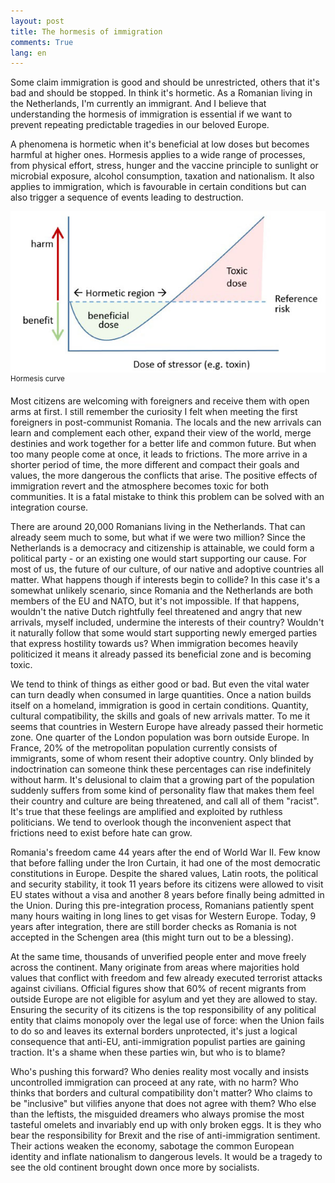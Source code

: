 ```yaml
---
layout: post
title: The hormesis of immigration
comments: True
lang: en
---
```


Some claim immigration is good and should be unrestricted, others that it's bad and should be stopped. In think it's hormetic. As a Romanian living in the Netherlands, I'm currently an immigrant. And I believe that understanding the hormesis of immigration is essential if we want to prevent repeating predictable tragedies in our beloved Europe.

<!--more-->

A phenomena is hormetic when it's beneficial at low doses but becomes harmful at higher ones. Hormesis applies to a wide range of processes, from physical effort, stress, hunger and the vaccine principle to sunlight or microbial exposure, alcohol consumption, taxation and nationalism. It also applies to immigration, which is favourable in certain conditions but can also trigger a sequence of events leading to destruction.

![Hormesis curve](/assets/hormesis-curve.jpg "Hormesis curve")
<sup>Hormesis curve</sup>

Most citizens are welcoming with foreigners and receive them with open arms at first. I still remember the curiosity I felt when meeting the first foreigners in post-communist Romania. The locals and the new arrivals can learn and complement each other, expand their view of the world, merge destinies and work together for a better life and common future. But when too many people come at once, it leads to frictions. The more arrive in a shorter period of time, the more different and compact their goals and values, the more dangerous the conflicts that arise. The positive effects of immigration revert and the atmosphere becomes toxic for both communities. It is a fatal mistake to think this problem can be solved with an integration course.

There are around 20,000 Romanians living in the Netherlands. That can already seem much to some, but what if we were two million? Since the Netherlands is a democracy and citizenship is attainable, we could form a political party - or an existing one would start supporting our cause. For most of us, the future of our culture, of our native and adoptive countries all matter. What happens though if interests begin to collide? In this case it's a somewhat unlikely scenario, since Romania and the Netherlands are both members of the EU and NATO, but it's not impossible. If that happens, wouldn't the native Dutch rightfully feel threatened and angry that new arrivals, myself included, undermine the interests of their country? Wouldn't it naturally follow that some would start supporting newly emerged parties that express hostility towards us? When immigration becomes heavily politicized it means it already passed its beneficial zone and is becoming toxic.

We tend to think of things as either good or bad. But even the vital water can turn deadly when consumed in large quantities. Once a nation builds itself on a homeland, immigration is good in certain conditions. Quantity, cultural compatibility, the skills and goals of new arrivals matter. To me it seems that countries in Western Europe have already passed their hormetic zone. One quarter of the London population was born outside Europe. In France, 20% of the metropolitan population currently consists of immigrants, some of whom resent their adoptive country. Only blinded by indoctrination can someone think these percentages can rise indefinitely without harm. It's delusional to claim that a growing part of the population suddenly suffers from some kind of personality flaw that makes them feel their country and culture are being threatened, and call all of them "racist". It's true that these feelings are amplified and exploited by ruthless politicians. We tend to overlook though the inconvenient aspect that frictions need to exist before hate can grow.

Romania's freedom came 44 years after the end of World War II. Few know that before falling under the Iron Curtain, it had one of the most democratic constitutions in Europe. Despite the shared values, Latin roots, the political and security stability, it took 11 years before its citizens were allowed to visit EU states without a visa and another 8 years before finally being admitted in the Union. During this pre-integration process, Romanians patiently spent many hours waiting in long lines to get visas for Western Europe. Today, 9 years after integration, there are still border checks as Romania is not accepted in the Schengen area (this might turn out to be a blessing).

At the same time, thousands of unverified people enter and move freely across the continent. Many originate from areas where majorities hold values that conflict with freedom and few already executed terrorist attacks against civilians. Official figures show that 60% of recent migrants from outside Europe are not eligible for asylum and yet they are allowed to stay. Ensuring the security of its citizens is the top responsibility of any political entity that claims monopoly over the legal use of force: when the Union fails to do so and leaves its external borders unprotected, it's just a logical consequence that anti-EU, anti-immigration populist parties are gaining traction. It's a shame when these parties win, but who is to blame?

Who's pushing this forward? Who denies reality most vocally and insists uncontrolled immigration can proceed at any rate, with no harm? Who thinks that borders and cultural compatibility don't matter? Who claims to be "inclusive" but vilifies anyone that does not agree with them? Who else than the leftists, the misguided dreamers who always promise the most tasteful omelets and invariably end up with only broken eggs. It is they who bear the responsibility for Brexit and the rise of anti-immigration sentiment. Their actions weaken the economy, sabotage the common European identity and inflate nationalism to dangerous levels. It would be a tragedy to see the old continent brought down once more by socialists.
